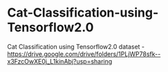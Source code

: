 # Cat-Classification-using-Tensorflow2.0
Cat Classification using Tensorflow2.0 
dataset - https://drive.google.com/drive/folders/1PLjWP78sfk--x3FzcOwXE0j_L1kinAbj?usp=sharing

